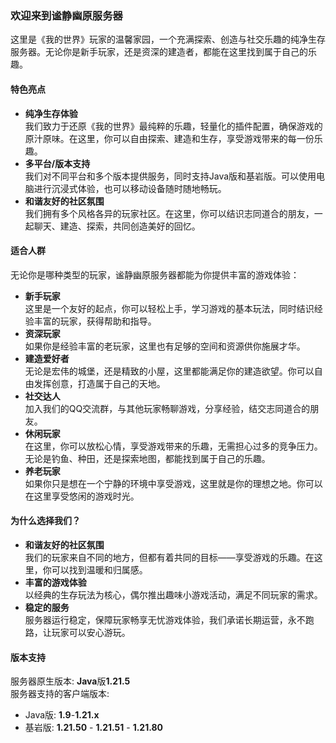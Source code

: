 ### 欢迎来到谧静幽原服务器
这里是《我的世界》玩家的温馨家园，一个充满探索、创造与社交乐趣的纯净生存服务器。无论你是新手玩家，还是资深的建造者，都能在这里找到属于自己的乐趣。

#### 特色亮点
- **纯净生存体验**\
    我们致力于还原《我的世界》最纯粹的乐趣，轻量化的插件配置，确保游戏的原汁原味。在这里，你可以自由探索、建造和生存，享受游戏带来的每一份乐趣。
- **多平台/版本支持**\
    我们对不同平台和多个版本提供服务，同时支持Java版和基岩版。可以使用电脑进行沉浸式体验，也可以移动设备随时随地畅玩。
- **和谐友好的社区氛围**\
  我们拥有多个风格各异的玩家社区。在这里，你可以结识志同道合的朋友，一起聊天、建造、探索，共同创造美好的回忆。

#### 适合人群
无论你是哪种类型的玩家，谧静幽原服务器都能为你提供丰富的游戏体验：
- **新手玩家**\
    这里是一个友好的起点，你可以轻松上手，学习游戏的基本玩法，同时结识经验丰富的玩家，获得帮助和指导。
- **资深玩家**\
    如果你是经验丰富的老玩家，这里也有足够的空间和资源供你施展才华。
- **建造爱好者**\
    无论是宏伟的城堡，还是精致的小屋，这里都能满足你的建造欲望。你可以自由发挥创意，打造属于自己的天地。
- **社交达人**\
    加入我们的QQ交流群，与其他玩家畅聊游戏，分享经验，结交志同道合的朋友。
- **休闲玩家**\
    在这里，你可以放松心情，享受游戏带来的乐趣，无需担心过多的竞争压力。无论是钓鱼、种田，还是探索地图，都能找到属于自己的乐趣。
- **养老玩家**\
    如果你只是想在一个宁静的环境中享受游戏，这里就是你的理想之地。你可以在这里享受悠闲的游戏时光。

#### 为什么选择我们？
- **和谐友好的社区氛围**\
  我们的玩家来自不同的地方，但都有着共同的目标——享受游戏的乐趣。在这里，你可以找到温暖和归属感。
- **丰富的游戏体验**\
  以经典的生存玩法为核心，偶尔推出趣味小游戏活动，满足不同玩家的需求。
- **稳定的服务**\
  服务器运行稳定，保障玩家畅享无忧游戏体验，我们承诺长期运营，永不跑路，让玩家可以安心游玩。

#### 版本支持
服务器原生版本: **Java**版**1.21.5**\
服务器支持的客户端版本:

- Java版: **1.9**-**1.21.x**
- 基岩版: **1.21.50** - **1.21.51** - **1.21.80**
